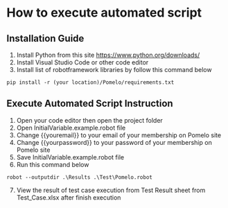 # How to execute automated script

## Installation Guide

1. Install Python from this site https://www.python.org/downloads/
2. Install Visual Studio Code or other code editor
3. Install list of robotframework libraries by follow this command below
```
pip install -r (your location)/Pomelo/requirements.txt
```

## Execute Automated Script Instruction

1. Open your code editor then open the project folder
2. Open InitialVariable.example.robot file
3. Change {{youremail}} to your email of your membership on Pomelo site
4. Change {{yourpassword}} to your password of your membership on Pomelo site
5. Save InitialVariable.example.robot file
6. Run this command below
```
robot --outputdir .\Results .\Test\Pomelo.robot
```
7. View the result of test case execution from Test Result sheet from Test_Case.xlsx after finish execution
